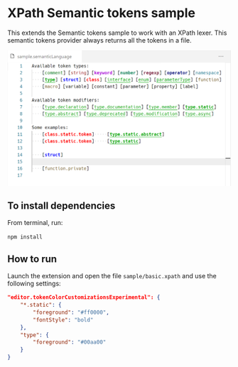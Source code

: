 # XPath Semantic tokens sample

This extends the Semantic tokens sample to work with an XPath lexer. This semantic tokens provider always returns all the tokens in a file.

![Screenshot](demo.png)

## To install dependencies
From terminal, run:

 ``npm install``

## How to run

Launch the extension and open the file `sample/basic.xpath` and use the following settings:

```json
"editor.tokenColorCustomizationsExperimental": {
	"*.static": {
		"foreground": "#ff0000",
		"fontStyle": "bold"
	},
	"type": {
		"foreground": "#00aa00"
	}
}
```
